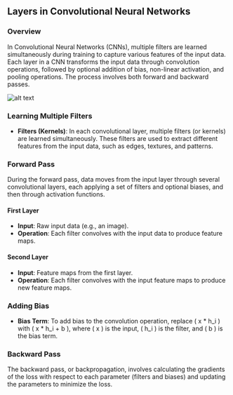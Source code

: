 ## Layers in Convolutional Neural Networks

### Overview

In Convolutional Neural Networks (CNNs), multiple filters are learned simultaneously during training to capture various features of the input data. Each layer in a CNN transforms the input data through convolution operations, followed by optional addition of bias, non-linear activation, and pooling operations. The process involves both forward and backward passes.

![alt text](image-1.png)

### Learning Multiple Filters

- **Filters (Kernels)**: In each convolutional layer, multiple filters (or kernels) are learned simultaneously. These filters are used to extract different features from the input data, such as edges, textures, and patterns.

### Forward Pass

During the forward pass, data moves from the input layer through several convolutional layers, each applying a set of filters and optional biases, and then through activation functions.

#### First Layer
- **Input**: Raw input data (e.g., an image).
- **Operation**: Each filter convolves with the input data to produce feature maps.

#### Second Layer
- **Input**: Feature maps from the first layer.
- **Operation**: Each filter convolves with the input feature maps to produce new feature maps.

### Adding Bias
- **Bias Term**: To add bias to the convolution operation, replace \( x * h_i \) with \( x * h_i + b \), where \( x \) is the input, \( h_i \) is the filter, and \( b \) is the bias term.

### Backward Pass

The backward pass, or backpropagation, involves calculating the gradients of the loss with respect to each parameter (filters and biases) and updating the parameters to minimize the loss.
